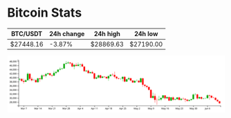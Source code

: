# Bitcoin Stats

BTC/USDT|24h change|24h high|24h low|
|---|---|---|---|
|$27448.16|-3.87%|$28869.63|$27190.00|

<img src="./chart.svg">
